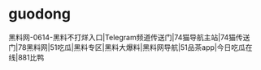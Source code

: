 # guodong
黑料网-0614-黑料不打烊入口|Telegram频道传送门|74猫导航主站|74猫传送门|78黑料网|51吃瓜|黑料专区|黑料大爆料|黑料网导航|51品茶app|今日吃瓜在线|881比鸭
